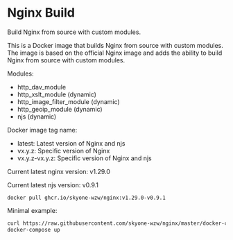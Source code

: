 # Nginx Build

Build Nginx from source with custom modules.

This is a Docker image that builds Nginx from source with custom modules. The image is based on the official Nginx image and adds the ability to build Nginx from source with custom modules.

Modules:

* http_dav_module
* http_xslt_module (dynamic)
* http_image_filter_module (dynamic)
* http_geoip_module (dynamic)
* njs (dynamic)

Docker image tag name:

* latest: Latest version of Nginx and njs
* vx.y.z: Specific version of Nginx
* vx.y.z-vx.y.z: Specific version of Nginx and njs

Current latest nginx version: v1.29.0

Current latest njs version: v0.9.1

```shell
docker pull ghcr.io/skyone-wzw/nginx:v1.29.0-v0.9.1
```

Minimal example:

```bash
curl https://raw.githubusercontent.com/skyone-wzw/nginx/master/docker-compose.yml -o docker-compose.yml
docker-compose up
```
